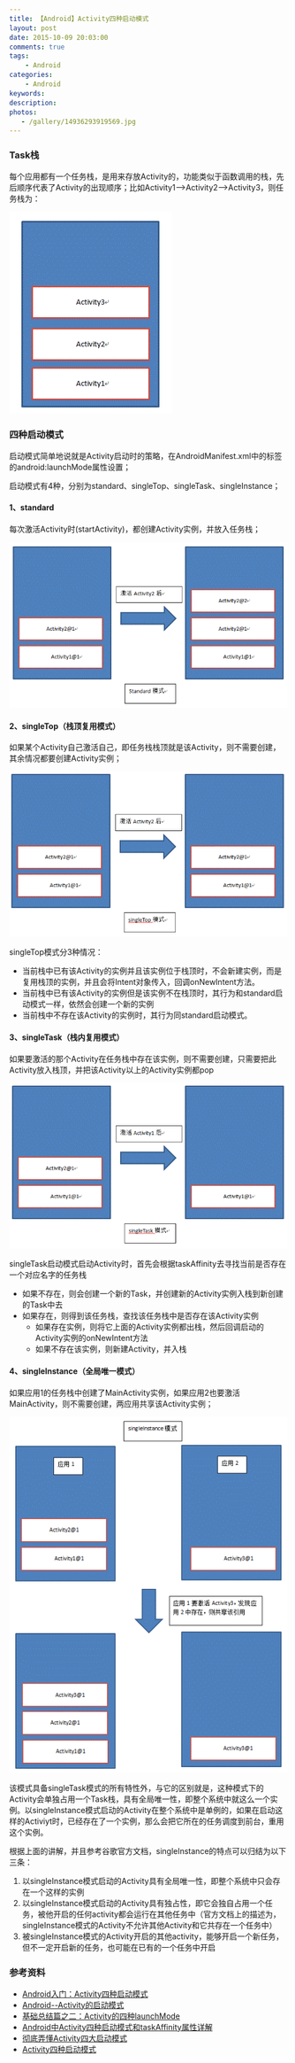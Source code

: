 ```yaml
---
title: 【Android】Activity四种启动模式
layout: post
date: 2015-10-09 20:03:00
comments: true
tags: 
    - Android
categories: 
    - Android
keywords: 
description: 
photos:
   - /gallery/14936293919569.jpg
---
```





### Task栈

每个应用都有一个任务栈，是用来存放Activity的，功能类似于函数调用的栈，先后顺序代表了Activity的出现顺序；比如Activity1-->Activity2-->Activity3，则任务栈为：

![](/gallery/android_common/120721093646151.gif)


### 四种启动模式


启动模式简单地说就是Activity启动时的策略，在AndroidManifest.xml中的标签的android:launchMode属性设置；

启动模式有4种，分别为standard、singleTop、singleTask、singleInstance；


<!-- more -->

#### 1、standard

每次激活Activity时(startActivity)，都创建Activity实例，并放入任务栈；

![](/gallery/android_common/120721093646152.gif)



#### 2、singleTop（栈顶复用模式）

如果某个Activity自己激活自己，即任务栈栈顶就是该Activity，则不需要创建，其余情况都要创建Activity实例；

![](/gallery/android_common/120721093646153.gif)

singleTop模式分3种情况：

- 当前栈中已有该Activity的实例并且该实例位于栈顶时，不会新建实例，而是复用栈顶的实例，并且会将Intent对象传入，回调onNewIntent方法。
- 当前栈中已有该Activity的实例但是该实例不在栈顶时，其行为和standard启动模式一样，依然会创建一个新的实例
- 当前栈中不存在该Activity的实例时，其行为同standard启动模式。


#### 3、singleTask（栈内复用模式）

如果要激活的那个Activity在任务栈中存在该实例，则不需要创建，只需要把此Activity放入栈顶，并把该Activity以上的Activity实例都pop

![](/gallery/android_common/120721093646154.gif)

singleTask启动模式启动Activity时，首先会根据taskAffinity去寻找当前是否存在一个对应名字的任务栈 

- 如果不存在，则会创建一个新的Task，并创建新的Activity实例入栈到新创建的Task中去
- 如果存在，则得到该任务栈，查找该任务栈中是否存在该Activity实例 
    - 如果存在实例，则将它上面的Activity实例都出栈，然后回调启动的Activity实例的onNewIntent方法
    - 如果不存在该实例，则新建Activity，并入栈

#### 4、singleInstance（全局唯一模式）

如果应用1的任务栈中创建了MainActivity实例，如果应用2也要激活MainActivity，则不需要创建，两应用共享该Activity实例；

![](/gallery/android_common/120721093646155.gif)

该模式具备singleTask模式的所有特性外，与它的区别就是，这种模式下的Activity会单独占用一个Task栈，具有全局唯一性，即整个系统中就这么一个实例。以singleInstance模式启动的Activity在整个系统中是单例的，如果在启动这样的Activiyt时，已经存在了一个实例，那么会把它所在的任务调度到前台，重用这个实例。

根据上面的讲解，并且参考谷歌官方文档，singleInstance的特点可以归结为以下三条：

1. 以singleInstance模式启动的Activity具有全局唯一性，即整个系统中只会存在一个这样的实例
2. 以singleInstance模式启动的Activity具有独占性，即它会独自占用一个任务，被他开启的任何activity都会运行在其他任务中（官方文档上的描述为，singleInstance模式的Activity不允许其他Activity和它共存在一个任务中）
3. 被singleInstance模式的Activity开启的其他activity，能够开启一个新任务，但不一定开启新的任务，也可能在已有的一个任务中开启


### 参考资料

- [Android入门：Activity四种启动模式](http://www.cnblogs.com/meizixiong/archive/2013/07/03/3170591.html)
- [Android--Activity的启动模式](https://www.cnblogs.com/plokmju/p/android_ActivityLauncherMode.html)
- [基础总结篇之二：Activity的四种launchMode](http://blog.csdn.net/liuhe688/article/details/6754323)
- [Android中Activity四种启动模式和taskAffinity属性详解](http://blog.csdn.net/zhangjg_blog/article/details/10923643)
- [彻底弄懂Activity四大启动模式](http://blog.csdn.net/mynameishuangshuai/article/details/51491074)
- [Activity四种启动模式](http://blog.csdn.net/shinay/article/details/7898492/)